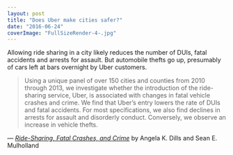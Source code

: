 ```yaml
---
layout: post
title: "Does Uber make cities safer?"
date: "2016-06-24"
coverImage: "FullSizeRender-4-.jpg"
---
```


Allowing ride sharing in a city likely reduces the number of DUIs, fatal accidents and arrests for assault. But automobile thefts go up, presumably of cars left at bars overnight by Uber customers.

> Using a unique panel of over 150 cities and counties from 2010 through 2013, we investigate whether the introduction of the ride-sharing service, Uber, is associated with changes in fatal vehicle crashes and crime. We find that Uber’s entry lowers the rate of DUIs and fatal accidents. For most specifications, we also find declines in arrests for assault and disorderly conduct. Conversely, we observe an increase in vehicle thefts.

— _[Ride-Sharing, Fatal Crashes, and Crime](http://papers.ssrn.com/sol3/papers.cfm?abstract_id=2783797)_ by Angela K. Dills and Sean E. Mulholland
